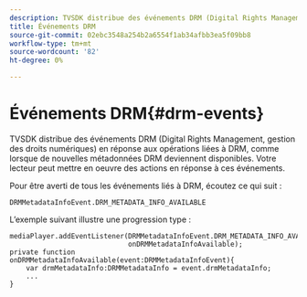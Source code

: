 ```yaml
---
description: TVSDK distribue des événements DRM (Digital Rights Management, gestion des droits numériques) en réponse aux opérations liées à DRM, comme lorsque de nouvelles métadonnées DRM deviennent disponibles. Votre lecteur peut mettre en oeuvre des actions en réponse à ces événements.
title: Événements DRM
source-git-commit: 02ebc3548a254b2a6554f1ab34afbb3ea5f09bb8
workflow-type: tm+mt
source-wordcount: '82'
ht-degree: 0%

---
```


# Événements DRM{#drm-events}

TVSDK distribue des événements DRM (Digital Rights Management, gestion des droits numériques) en réponse aux opérations liées à DRM, comme lorsque de nouvelles métadonnées DRM deviennent disponibles. Votre lecteur peut mettre en oeuvre des actions en réponse à ces événements.

Pour être averti de tous les événements liés à DRM, écoutez ce qui suit :

```
DRMMetadataInfoEvent.DRM_METADATA_INFO_AVAILABLE
```

L’exemple suivant illustre une progression type :

```
mediaPlayer.addEventListener(DRMMetadataInfoEvent.DRM_METADATA_INFO_AVAILABLE,  
                             onDRMMetadataInfoAvailable);   
private function onDRMMetadataInfoAvailable(event:DRMMetadataInfoEvent){ 
    var drmMetadataInfo:DRMMetadataInfo = event.drmMetadataInfo; 
    ... 
} 
```
